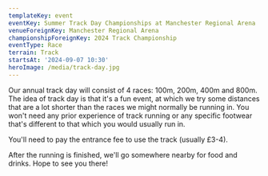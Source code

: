 ```yaml
---
templateKey: event
eventKey: Summer Track Day Championships at Manchester Regional Arena
venueForeignKey: Manchester Regional Arena
championshipForeignKey: 2024 Track Championship
eventType: Race
terrain: Track
startsAt: '2024-09-07 10:30'
heroImage: /media/track-day.jpg
---
```

Our annual track day will consist of 4 races: 100m, 200m, 400m and 800m. 
The idea of track day is that it's a fun event, at which we try some distances that are 
a lot shorter than the races we might normally be running in. 
You won't need any prior experience of track running or any specific footwear that's 
different to that which you would usually run in.

You'll need to pay the entrance fee to use the track (usually £3-4).

After the running is finished, we'll go somewhere nearby for food and drinks. Hope to see you there!